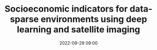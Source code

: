 ---
title: Socioeconomic indicators for data-sparse environments using deep learning and satellite imaging
type: Lightning Talks
date: '2022-09-29 09:00'
room: The Forum South

people:
    speakers:
        - Georgios Ouzounis, Atlas AI

---